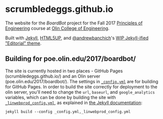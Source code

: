 # scrumbledeggs.github.io

The website for the _BoardBot_ project for the Fall 2017 [Principles of Engineering](http://poe.olin.edu/) course at [Olin College of Engineering](http://www.olin.edu/).

Built with [Jekyll](https://jekyllrb.com/), [HTML5UP](https://html5up.net/), and [@andrewbanchich](https://github.com/andrewbanchich)'s [WIP Jekyll-ified "Editorial" theme](https://github.com/andrewbanchich/editorial-jekyll-theme).

## Building for poe.olin.edu/2017/boardbot/
The site is currently hosted in two places - GitHub Pages (scrumbledeggs.github.io/) and an Olin server (poe.olin.edu/2017/boardbot/). The settings in [`_config.yml`](_config.yml) are for building for GitHub Pages. In order to build the site correctly for deployment to the olin server, you'll need to change the `url`, `baseurl`, and `google_analytics` variables, which can be done by building the site with [`_linwebprod_config.yml`](_linwebprod_config.yml), as explained in [the Jekyll documentation](https://jekyllrb.com/docs/configuration/):
```shell
jekyll build --config _config.yml,_linwebprod_config.yml
```
